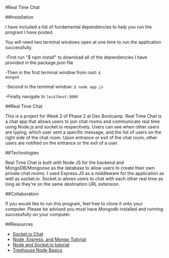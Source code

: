 #Real Time Chat

##Installation

I have included a list of fundamental dependencies to help you run the program I have posted.

You will need two terminal windows open at one time to run the application successfully.

-First run "$ npm install" to download all of the dependencies I have provided in the package.json file

-Then in the first terminal window from root:
  <code>$ mongod</code>

-Second in the terminal window:
  <code>$ node app.js</code>

-Finally navigate to <code>localhost:3000</code>

##Real Time Chat

This is a project for Week 2 of Phase 2 at Dev Bootcamp. Real Time Chat is a chat app that allows users to join chat rooms and communicate real time using Node.js and socket.io respecitvely.  Users can see when other users are typing, which user sent a specific message, and the list of users on the right side of the chat room.  Upon entrance or exit of the chat room, other users are notified on the entrance or the exit of a user.

##Technologies

Real Time Chat is built with Node JS for the backend and MongoDB/Mongoose as the database to allow users to create their own private chat rooms.  I used Express.JS as a middleware for the application as well as socket.io.  Socket.io allows users to chat with each other real time as long as they're on the same destination URL extension.

##Collaboration

If you would like to run this program, feel free to clone it onto your computer.  Please be advised you must have Mongodb installed and running successfully on your computer.

##Resources

+ [Socket.io Chat](http://socket.io/get-started/chat/)
+ [Node, Express, and Mongo Tutorial](http://cwbuecheler.com/web/tutorials/2013/node-express-mongo/)
+ [Node and Socket.io tutorial](https://www.youtube.com/playlist?list=PLicY6aYZ8ilpmHfJ8jP1lt7ihPpRWBJ9P)
+ [Treehouse Node Basics](http://teamtreehouse.com/library/nodejs-basics)


